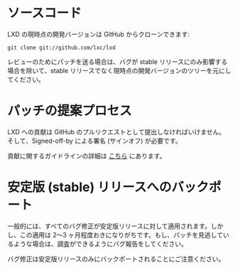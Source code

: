 # ソースコード <!-- Source code -->

<!--
The current development version of LXD can be cloned from GitHub with:
-->
LXD の現時点の開発バージョンは GitHub からクローンできます:

    git clone git://github.com/lxc/lxd

<!--
Contributions sent upstream for review must be based on the current git tree and not on stable releases, unless the bug only affects a stable release.
-->
レビューのためにパッチを送る場合は、バグが stable リリースにのみ影響する場合を除いて、stable リリースでなく現時点の開発バージョンのツリーを元にしてください。

# パッチの提案プロセス <!-- Patch submission process -->
<!--
Contributions to LXD must be submitted as GitHub pull-requests and we require them to be signed-off.
-->
LXD への貢献は GitHub のプルリクエストとして提出しなければいけません。そして、Signed-off-by による署名 (サインオフ) が必要です。

<!--
More details on contribution guidelines may be found [here](https://github.com/lxc/lxd/blob/master/CONTRIBUTING.md)
-->
貢献に関するガイドラインの詳細は [こちら](https://github.com/lxc/lxd/blob/master/CONTRIBUTING.md) にあります。

# 安定版 (stable) リリースへのバックポート <!-- Stable release backports -->

<!--
In general, all bugfixes will be picked up for the stable release, this however tends to happen in batches every couple of months or so. If we missed a given patch, please file a bug so we can look into it.
-->
一般的には、すべてのバグ修正が安定版リリースに対して適用されます。しかし、この適用は 2〜3 ヶ月程度おきになりがちです。もし、パッチを見逃しているような場合は、調査ができるようにバグ報告をしてください。

<!--
Note that only bugfixes are backported to stable releases.
-->
バグ修正は安定版リリースのみにバックポートされることにご注意ください。

